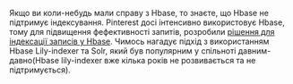 Якщо ви коли-небудь мали справу з Hbase, то знаєте, що Hbase не підтримує індексування. Pinterest досі інтенсивно використовує Hbase, тому для підвищення фефективності запитів, розробили [рішення для індексації записів у Hbase](https://medium.com/pinterest-engineering/building-scalable-near-real-time-indexing-on-hbase-7b5eeb411888). Чимось нагадує підхід з використанням Hbase Lily-indexer та Solr, який був популярним у спільноті давним-давно(Hbase lily-indexer вже кілька років не розвивається та не підтримується).
